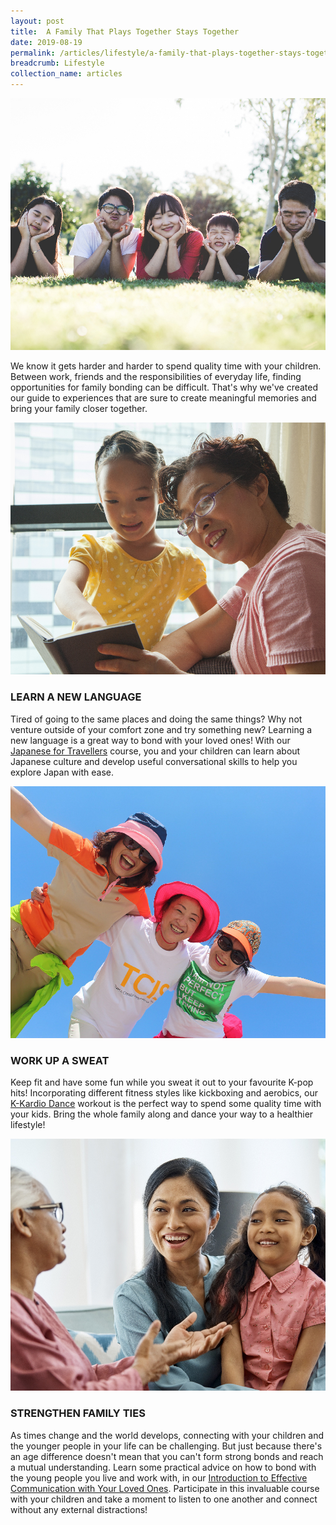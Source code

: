 ```yaml
---
layout: post
title:  A Family That Plays Together Stays Together
date: 2019-08-19
permalink: /articles/lifestyle/a-family-that-plays-together-stays-together
breadcrumb: Lifestyle
collection_name: articles
---
```

![A Family That Plays Together Stays Together](/images/content-articles/lifestyle/family-stays-together-img1.jpg)

We know it gets harder and harder to spend quality time with your children. Between work, friends and the responsibilities of everyday life, finding opportunities for family bonding can be difficult. That's why we've created our guide to experiences that are sure to create meaningful memories and bring your family closer together.  

![A Family That Plays Together Stays Together](/images/content-articles/lifestyle/family-stays-together-img2.jpg)

### LEARN A NEW LANGUAGE
Tired of going to the same places and doing the same things? Why not venture outside of your comfort zone and try something new? Learning a new language is a great way to bond with your loved ones! With our [Japanese for Travellers](../../course-directory/lifelong-learning/#japanese-for-travellers) course, you and your children can learn about Japanese culture and develop useful conversational skills to help you explore Japan with ease.

![A Family That Plays Together Stays Together](/images/content-articles/lifestyle/family-stays-together-img3.jpg)

### WORK UP A SWEAT
Keep fit and have some fun while you sweat it out to your favourite K-pop hits! Incorporating different fitness styles like kickboxing and aerobics, our [K-Kardio Dance](../../course-directory/health-and-wellness/#k-kardio-dance) workout is the perfect way to spend some quality time with your kids. Bring the whole family along and dance your way to a healthier lifestyle!

![A Family That Plays Together Stays Together](/images/content-articles/lifestyle/family-stays-together-img4.jpg)

### STRENGTHEN FAMILY TIES
As times change and the world develops, connecting with your children and the younger people in your life can be challenging. But just because there's an age difference doesn't mean that you can't form strong bonds and reach a mutual understanding. Learn some practical advice on how to bond with the young people you live and work with, in our [Introduction to Effective Communication with Your Loved Ones](../../course-directory/lifelong-learning/#intro-to-effective-communication). Participate in this invaluable course with your children and take a moment to listen to one another and connect without any external distractions!